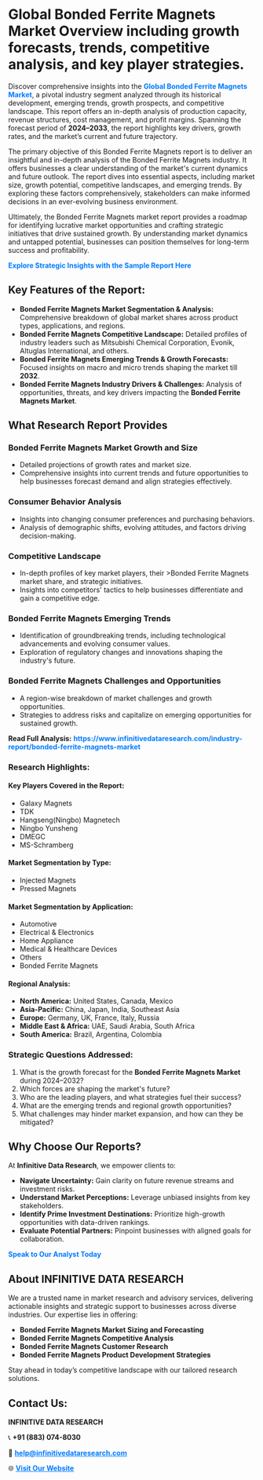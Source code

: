 <h1>Global Bonded Ferrite Magnets Market Overview including growth forecasts, trends, competitive analysis, and key player strategies.</h1>
<p>
Discover comprehensive insights into the 
<a href="https://www.infinitivedataresearch.com/industry-report/bonded-ferrite-magnets-market" rel="dofollow" style="color: #007BFF; text-decoration: none;"><strong>Global Bonded Ferrite Magnets Market</strong></a>, a pivotal industry segment analyzed through its historical development, emerging trends, growth prospects, and competitive landscape. This report offers an in-depth analysis of production capacity, revenue structures, cost management, and profit margins. Spanning the forecast period of <strong>2024–2033</strong>, the report highlights key drivers, growth rates, and the market’s current and future trajectory.
</p>
<p>
The primary objective of this Bonded Ferrite Magnets report is to deliver an insightful and in-depth analysis of the Bonded Ferrite Magnets industry. It offers businesses a clear understanding of the market's current dynamics and future outlook. The report dives into essential aspects, including market size, growth potential, competitive landscapes, and emerging trends. By exploring these factors comprehensively, stakeholders can make informed decisions in an ever-evolving business environment.
</p>
<p>
Ultimately, the Bonded Ferrite Magnets market report provides a roadmap for identifying lucrative market opportunities and crafting strategic initiatives that drive sustained growth. By understanding market dynamics and untapped potential, businesses can position themselves for long-term success and profitability.
</p>
<p>
<a href="https://www.infinitivedataresearch.com/request-sample/reportId=104375" style="color: #007BFF; text-decoration: none;"><strong>Explore Strategic Insights with the Sample Report Here</strong></a>
</p>

<h2>Key Features of the Report:</h2>
<ul>
<li><strong>Bonded Ferrite Magnets Market Segmentation & Analysis:</strong> Comprehensive breakdown of global market shares across product types, applications, and regions.</li>
<li><strong>Bonded Ferrite Magnets Competitive Landscape:</strong> Detailed profiles of industry leaders such as Mitsubishi Chemical Corporation, Evonik, Altuglas International, and others.</li>
<li><strong>Bonded Ferrite Magnets Emerging Trends & Growth Forecasts:</strong> Focused insights on macro and micro trends shaping the market till <strong>2032</strong>.</li>
<li><strong>Bonded Ferrite Magnets Industry Drivers & Challenges:</strong> Analysis of opportunities, threats, and key drivers impacting the <strong>Bonded Ferrite Magnets Market</strong>.</li>
</ul>

<h2>What Research Report Provides</h2>
<h3>Bonded Ferrite Magnets Market Growth and Size</h3>
<ul>
<li>Detailed projections of growth rates and market size.</li>
<li>Comprehensive insights into current trends and future opportunities to help businesses forecast demand and align strategies effectively.</li>
</ul>

<h3>Consumer Behavior Analysis</h3>
<ul>
<li>Insights into changing consumer preferences and purchasing behaviors.</li>
<li>Analysis of demographic shifts, evolving attitudes, and factors driving decision-making.</li>
</ul>

<h3>Competitive Landscape</h3>
<ul>
<li>In-depth profiles of key market players, their >Bonded Ferrite Magnets market share, and strategic initiatives.</li>
<li>Insights into competitors' tactics to help businesses differentiate and gain a competitive edge.</li>
</ul>

<h3>Bonded Ferrite Magnets Emerging Trends</h3>
<ul>
<li>Identification of groundbreaking trends, including technological advancements and evolving consumer values.</li>
<li>Exploration of regulatory changes and innovations shaping the industry's future.</li>
</ul>

<h3>Bonded Ferrite Magnets Challenges and Opportunities</h3>
<ul>
<li>A region-wise breakdown of market challenges and growth opportunities.</li>
<li>Strategies to address risks and capitalize on emerging opportunities for sustained growth.</li>
</ul>
<p><strong>Read Full Analysis:</strong> <a href="https://www.infinitivedataresearch.com/industry-report/bonded-ferrite-magnets-market" rel="dofollow" style="color: #007BFF; text-decoration: none;"><strong>https://www.infinitivedataresearch.com/industry-report/bonded-ferrite-magnets-market</strong></a></p>
<h3>Research Highlights:</h3>
<h4>Key Players Covered in the Report:</h4>
<ul><li>Galaxy Magnets</li><li>TDK</li><li>Hangseng(Ningbo) Magnetech</li><li>Ningbo Yunsheng</li><li>DMEGC</li><li>MS-Schramberg</li></ul>
<h4>Market Segmentation by Type:</h4>
<ul><li>Injected Magnets</li><li>Pressed Magnets</li></ul>
<h4>Market Segmentation by Application:</h4>
<ul><li>Automotive</li><li>Electrical &amp; Electronics</li><li>Home Appliance</li><li>Medical &amp; Healthcare Devices</li><li>Others</li><li>Bonded Ferrite Magnets</li></ul>

<h4>Regional Analysis:</h4>
<ul>
<li><strong>North America:</strong> United States, Canada, Mexico</li>
<li><strong>Asia-Pacific:</strong> China, Japan, India, Southeast Asia</li>
<li><strong>Europe:</strong> Germany, UK, France, Italy, Russia</li>
<li><strong>Middle East & Africa:</strong> UAE, Saudi Arabia, South Africa</li>
<li><strong>South America:</strong> Brazil, Argentina, Colombia</li>
</ul>

<h3>Strategic Questions Addressed:</h3>
<ol>
<li>What is the growth forecast for the <strong>Bonded Ferrite Magnets Market</strong> during 2024–2032?</li>
<li>Which forces are shaping the market's future?</li>
<li>Who are the leading players, and what strategies fuel their success?</li>
<li>What are the emerging trends and regional growth opportunities?</li>
<li>What challenges may hinder market expansion, and how can they be mitigated?</li>
</ol>

<h2>Why Choose Our Reports?</h2>
<p>At <strong>Infinitive Data Research</strong>, we empower clients to:</p>
<ul>
<li><strong>Navigate Uncertainty:</strong> Gain clarity on future revenue streams and investment risks.</li>
<li><strong>Understand Market Perceptions:</strong> Leverage unbiased insights from key stakeholders.</li>
<li><strong>Identify Prime Investment Destinations:</strong> Prioritize high-growth opportunities with data-driven rankings.</li>
<li><strong>Evaluate Potential Partners:</strong> Pinpoint businesses with aligned goals for collaboration.</li>
</ul>
<p><a href="https://www.infinitivedataresearch.com/industry-report/bonded-ferrite-magnets-market" rel="dofollow" style="color: #007BFF; text-decoration: none;"><strong>Speak to Our Analyst Today</strong></a></p>

<h2>About INFINITIVE DATA RESEARCH</h2>
<p>We are a trusted name in market research and advisory services, delivering actionable insights and strategic support to businesses across diverse industries. Our expertise lies in offering:</p>
<ul>
<li><strong>Bonded Ferrite Magnets Market Sizing and Forecasting</strong></li>
<li><strong>Bonded Ferrite Magnets Competitive Analysis</strong></li>
<li><strong>Bonded Ferrite Magnets Customer Research</strong></li>
<li><strong>Bonded Ferrite Magnets Product Development Strategies</strong></li>
</ul>
<p>Stay ahead in today’s competitive landscape with our tailored research solutions.</p>

<h2>Contact Us:</h2>
<p><strong>INFINITIVE DATA RESEARCH</strong></p>
<p>📞 <strong>+91 (883) 074-8030</strong></p>
<p>📧 <strong><a href="mailto:help@infinitivedataresearch.com" style="color: #007BFF;">help@infinitivedataresearch.com</a></strong></p>
<p>🌐 <strong><a href="https://www.infinitivedataresearch.com" rel="dofollow" style="color: #007BFF;">Visit Our Website</a></strong></p>